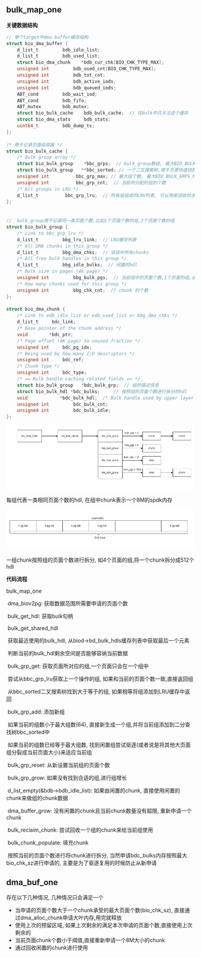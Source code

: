 ## bulk_map_one

**关键数据结构**

```c
// 单个target中dma buffer缓存结构
struct bio_dma_buffer {
	d_list_t		 bdb_idle_list;
	d_list_t		 bdb_used_list;
	struct bio_dma_chunk	*bdb_cur_chk[BIO_CHK_TYPE_MAX];
	unsigned int		 bdb_used_cnt[BIO_CHK_TYPE_MAX];
	unsigned int		 bdb_tot_cnt;
	unsigned int		 bdb_active_iods;
	unsigned int		 bdb_queued_iods;
	ABT_cond		 bdb_wait_iod;
	ABT_cond		 bdb_fifo;
	ABT_mutex		 bdb_mutex;
	struct bio_bulk_cache	 bdb_bulk_cache;  // 在bulk中只关注这个缓存
	struct bio_dma_stats	 bdb_stats;
	uint64_t		 bdb_dump_ts;
};

/* 用于记录页面组容器 */
struct bio_bulk_cache {
	/* Bulk group array */
	struct bio_bulk_group	 *bbc_grps;  // bulk_group数组, 最大BIO_BULK_GRPS_MAX
	struct bio_bulk_group	**bbc_sorted; // 一个二叉搜索树,用于方便快速找到所需的页面个数对应的组
	unsigned int		  bbc_grp_max; // 最大组个数, 最大BIO_BULK_GRPS_MAX
	unsigned int		  bbc_grp_cnt;  // 当前所分配的组的个数
	/* All groups in LRU */
	d_list_t		  bbc_grp_lru;  // 所有组组成的LRU列表, 可以用来回收时进行遍历
};


//  bulk_group用于记录同一类页面个数,比如1个页面个数的组,2个页面个数的组
struct bio_bulk_group {
	/* Link to bbc_grp_lru */
	d_list_t		 bbg_lru_link;  // LRU缓存列表
	/* All DMA chunks in this group */
	d_list_t		 bbg_dma_chks;  // 该组中所有chunks
	/* All free bulk handles in this group */
	d_list_t		 bbg_idle_bulks;  // 闲置的hdl
	/* Bulk size in pages (4k page) */
	unsigned int		 bbg_bulk_pgs;  // 当前组中的页面个数,1个页面的组,该值为1
	/* How many chunks used for this group */
	unsigned int		 bbg_chk_cnt;  // chunk 的个数
};

struct bio_dma_chunk {
	/* Link to edb_idle_list or edb_used_list or bbg_dma_chks */
	d_list_t	 bdc_link;
	/* Base pointer of the chunk address */
	void		*bdc_ptr;
	/* Page offset (4K page) to unused fraction */
	unsigned int	 bdc_pg_idx;
	/* Being used by how many I/O descriptors */
	unsigned int	 bdc_ref;
	/* Chunk type */
	unsigned int	 bdc_type;
	/* == Bulk handle caching related fields == */
	struct bio_bulk_group	*bdc_bulk_grp;  // 组的描述信息
	struct bio_bulk_hdl	*bdc_bulks;     // 按照组的页面个数进行拆分的hdl
	void			*bdc_bulk_hdl; 	/* Bulk handle used by upper layer caller */
	unsigned int		 bdc_bulk_cnt;
	unsigned int		 bdc_bulk_idle;
};
```

![image-20230328012111452](assets/image-20230328012111452.png)

每组代表一类相同页面个数的hdl, 在组中chunk表示一个8M的spdk内存

![image-20230328012324872](assets/image-20230328012324872.png)

一组chunk按照组的页面个数进行拆分, 如4个页面的组,将一个chunk拆分成512个hdl

**代码流程**

bulk_map_one

​	dma_biov2pg: 获取数据范围所需要申请的页面个数

​	bulk_get_hdl:  获取bulk句柄

​		bulk_get_shared_hdl

​			获取最近使用的bulk_hdl, 从biod->bd_bulk_hdls缓存列表中获取最后一个元素

​			判断当前的bulk_hdl剩余空间是否能够容纳当前数据

​		bulk_grp_get: 获取页面所对应的组,一个页面只会在一个组中

​			尝试从bbc_grp_lru获取上一个操作的组, 如果和当前的页面个数一致,直接返回组

​			从bbc_sorted二叉搜索树找到大于等于的组, 如果相等将组添加到LRU缓存中返回

​			bulk_grp_add: 添加新组

​				如果当前的组数小于最大组数(64), 直接新生成一个组,并将当前组添加到二分查找树bbc_sorted中

​				如果当前的组数已经等于最大组数, 找到闲置组尝试驱逐(或者说是将其他大页面组分裂成当前页面大小)来适应当前组

​				bulk_grp_reset: 从新设置当前组的页面个数

​		bulk_grp_grow: 如果没有找到合适的组,进行组增长

​			d_list_empty(&bdb->bdb_idle_list): 如果由闲置的chunk, 直接使用闲置的chunk来做组的chunk数据

​			dma_buffer_grow: 没有闲置的chunk且当前chunk数量没有超限,  重新申请一个chunk

​			bulk_reclaim_chunk: 尝试回收一个组的chunk来给当前组使用

​			bulk_chunk_populate: 填充chunk

​				按照当前的页面个数进行将chunk进行拆分, 当然申请bdc_bulks内存按照最大bio_chk_sz进行申请的, 主要是为了驱逐复用的时候防止从新申请

## dma_buf_one

存在以下几种情况, 几种情况只会满足一个

* 当申请的页面个数大于一个chunk承受的最大页面个数(bio_chk_sz), 直接通过dma_alloc_chunk申请大叶内存,用完就释放
* 使用上次的预留区域, 如果上次剩余的满足本次申请的页面个数,直接使用上次剩余的
* 当前页面chunk个数小于阈值,直接重新申请一个8M大小的chunk
* 通过回收闲置的chunk进行使用

​			

​	

​		
